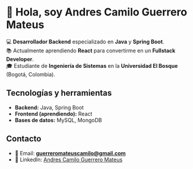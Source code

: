 # 👋 Hola, soy Andres Camilo Guerrero Mateus  

💻 **Desarrollador Backend** especializado en **Java** y **Spring Boot**.  
📚 Actualmente aprendiendo **React** para convertirme en un **Fullstack Developer**.  
🎓 Estudiante de **Ingeniería de Sistemas** en la **Universidad El Bosque** (Bogotá, Colombia).  

## Tecnologías y herramientas
- **Backend:** Java, Spring Boot  
- **Frontend (aprendiendo):** React  
- **Bases de datos:** MySQL, MongoDB

## Contacto  
- 📧 Email: **guerreromateuscamilo@gmail.com**  
- 💼 LinkedIn: [Andres Camilo Guerrero Mateus](https://www.linkedin.com/in/andres-camilo-guerrero-mateus-8a503b380?utm_source=share&utm_campaign=share_via&utm_content=profile&utm_medium=ios_app)  
